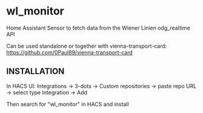 # wl_monitor
Home Assistant Sensor to fetch data from the Wiener Linien odg_realtime API

Can be used standalone or together with vienna-transport-card: https://github.com/0Paul89/vienna-transport-card

## INSTALLATION

In HACS UI: Integrations -> 3-dots -> Custom repositories -> paste repo URL -> select type Integration -> Add

Then search for "wl_monitor" in HACS and install
